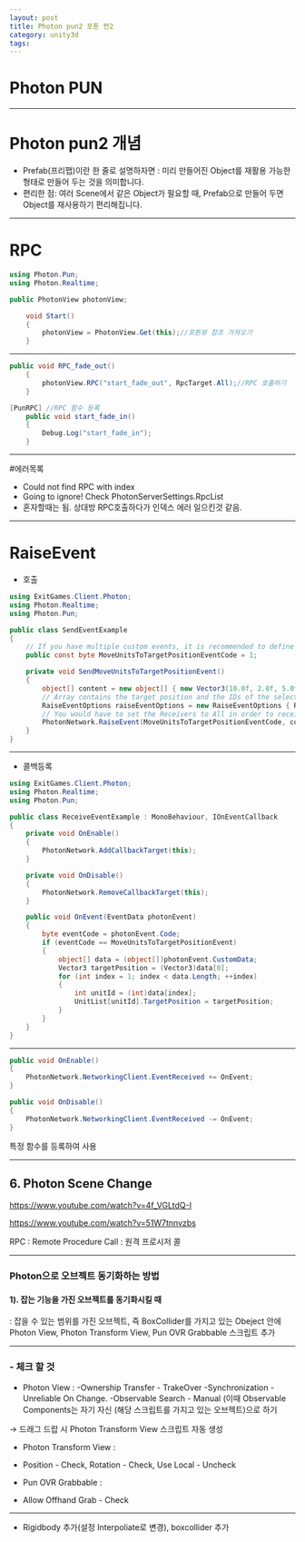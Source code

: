 ```yaml
---
layout: post
title: Photon pun2 포톤 펀2
category: unity3d
tags: 
---
```


# Photon PUN

---

# Photon pun2 개념

- Prefab(프리팹)이란 한 줄로 설명하자면 : 미리 만들어진 Object를 재활용 가능한 형태로 만들어 두는 것을 의미합니다.
- 편리한 점:  여러 Scene에서 같은 Object가 필요할 때,
Prefab으로 만들어 두면 Object를 재사용하기 편리해집니다.


---

# RPC

```c#
using Photon.Pun;
using Photon.Realtime;

public PhotonView photonView;

    void Start()
    {
        photonView = PhotonView.Get(this);//포톤뷰 참조 가져오기
    }
```

---

```c#
public void RPC_fade_out()
    {
        photonView.RPC("start_fade_out", RpcTarget.All);//RPC 호출하기
    }

[PunRPC] //RPC 함수 등록
    public void start_fade_in()
    {
        Debug.Log("start_fade_in");
    }
```
---

#에러목록
* Could not find RPC with index
* Going to ignore! Check PhotonServerSettings.RpcList
* 혼자할때는 됨. 상대방 RPC호출하다가 인덱스 에러 일으킨것 같음.

---

# RaiseEvent

* 호출
```c#
using ExitGames.Client.Photon;
using Photon.Realtime;
using Photon.Pun;

public class SendEventExample
{
    // If you have multiple custom events, it is recommended to define them in the used class
    public const byte MoveUnitsToTargetPositionEventCode = 1;

    private void SendMoveUnitsToTargetPositionEvent()
    {
        object[] content = new object[] { new Vector3(10.0f, 2.0f, 5.0f), 1, 2, 5, 10 }; 
        // Array contains the target position and the IDs of the selected units
        RaiseEventOptions raiseEventOptions = new RaiseEventOptions { Receivers = ReceiverGroup.All }; 
        // You would have to set the Receivers to All in order to receive this event on the local client as well
        PhotonNetwork.RaiseEvent(MoveUnitsToTargetPositionEventCode, content, raiseEventOptions, SendOptions.SendReliable);
    }
}
```

---

* 콜백등록
```c#
using ExitGames.Client.Photon;
using Photon.Realtime;
using Photon.Pun;

public class ReceiveEventExample : MonoBehaviour, IOnEventCallback
{
    private void OnEnable()
    {
        PhotonNetwork.AddCallbackTarget(this);
    }

    private void OnDisable()
    {
        PhotonNetwork.RemoveCallbackTarget(this);
    }

    public void OnEvent(EventData photonEvent)
    {
        byte eventCode = photonEvent.Code;
        if (eventCode == MoveUnitsToTargetPositionEvent)
        {
            object[] data = (object[])photonEvent.CustomData;
            Vector3 targetPosition = (Vector3)data[0];
            for (int index = 1; index < data.Length; ++index)
            {
                int unitId = (int)data[index];
                UnitList[unitId].TargetPosition = targetPosition;
            }
        }
    }
}
```

---

```c#
public void OnEnable()
{
    PhotonNetwork.NetworkingClient.EventReceived += OnEvent;
}

public void OnDisable()
{
    PhotonNetwork.NetworkingClient.EventReceived -= OnEvent;
}
```
특정 함수를 등록하여 사용

---

## 6. Photon Scene Change

https://www.youtube.com/watch?v=4f_VGLtdQ-I

https://www.youtube.com/watch?v=51W7tnnvzbs

RPC : Remote Procedure Call : 원격 프로시저 콜

---

### Photon으로 오브젝트 동기화하는 방법

#### 1). 잡는 기능을 가진 오브젝트를 동기화시킬 때

: 잡을 수 있는 범위를 가진 오브젝트, 즉 BoxCollider를 가지고 있는 Obeject 안에
Photon View, Photon Transform View, Pun OVR Grabbable 스크립트 추가

---

### - 체크 할 것

- Photon View : 
-Ownership Transfer - TrakeOver
-Synchronization - Unreliable On Change.
-Observable Search - Manual (이때 Observable Components는 자기 자신 (해당 스크립트를 가지고 있는 오브젝트)으로 하기

→ 드래그 드랍 시 Photon Transform View 스크립트 자동 생성

- Photon Transform View :
- Position - Check, Rotation - Check, Use Local - Uncheck
 
- Pun OVR Grabbable : 
- Allow Offhand Grab - Check

---

- Rigidbody 추가(설정 Interpoliate로 변경), boxcollider 추가